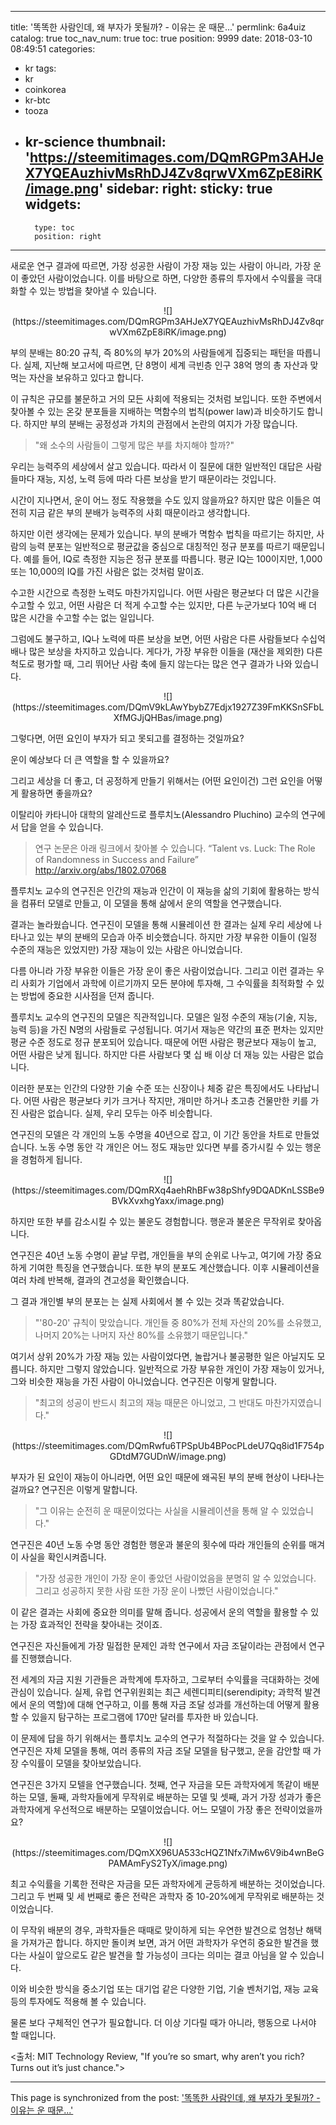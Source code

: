
---
title: '똑똑한 사람인데, 왜 부자가 못될까? - 이유는 운 때문...'
permlink: 6a4uiz
catalog: true
toc_nav_num: true
toc: true
position: 9999
date: 2018-03-10 08:49:51
categories:
- kr
tags:
- kr
- coinkorea
- kr-btc
- tooza
- kr-science
thumbnail: 'https://steemitimages.com/DQmRGPm3AHJeX7YQEAuzhivMsRhDJ4Zv8qrwVXm6ZpE8iRK/image.png'
sidebar:
    right:
        sticky: true
widgets:
    -
        type: toc
        position: right
---


새로운 연구 결과에 따르면, 가장 성공한 사람이 가장 재능 있는 사람이 아니라, 가장 운이 좋았던 사람이었습니다. 이를 바탕으로 하면, 다양한 종류의 투자에서 수익률을 극대화할 수 있는 방법을 찾아낼 수 있습니다.

<center>
![](https://steemitimages.com/DQmRGPm3AHJeX7YQEAuzhivMsRhDJ4Zv8qrwVXm6ZpE8iRK/image.png)
</center>

부의 분배는 80:20 규칙, 즉 80%의 부가 20%의 사람들에게 집중되는 패턴을 따릅니다.  실제, 지난해 보고서에 따르면, 단 8명이 세계 극빈층 인구 38억 명의 총 자산과 맞먹는 자산을 보유하고 있다고 합니다.

이 규칙은 규모를 불문하고 거의 모든 사회에 적용되는 것처럼 보입니다.  또한 주변에서 찾아볼 수 있는 온갖 분포들을 지배하는 멱함수의 법칙(power law)과 비슷하기도 합니다.  하지만 부의 분배는 공정성과 가치의 관점에서 논란의 여지가 가장 많습니다. 

>"왜 소수의 사람들이 그렇게 많은 부를 차지해야 할까?"

우리는 능력주의 세상에서 살고 있습니다.  따라서 이 질문에 대한 일반적인 대답은 사람들마다 재능, 지성, 노력 등에 따라 다른 보상을 받기 때문이라는 것입니다. 

시간이 지나면서, 운이 어느 정도 작용했을 수도 있지 않을까요?  하지만 많은 이들은 여전히 지금 같은 부의 분배가 능력주의 사회 때문이라고 생각합니다. 

하지만 이런 생각에는 문제가 있습니다.  부의 분배가 멱함수 법칙을 따르기는 하지만, 사람의 능력 분포는 일반적으로 평균값을 중심으로 대칭적인 정규 분포를 따르기 때문입니다.  예를 들어, IQ로 측정한 지능은 정규 분포를 따릅니다.  평균 IQ는 100이지만,  1,000 또는 10,000의 IQ를 가진 사람은 없는 것처럼 말이죠. 

수고한 시간으로 측정한 노력도 마찬가지입니다.  어떤 사람은 평균보다 더 많은 시간을 수고할 수 있고, 어떤 사람은 더 적게 수고할 수는 있지만, 다른 누군가보다 10억 배 더 많은 시간을 수고할 수는 없는 일입니다.

그럼에도 불구하고, IQ나 노력에 따른 보상을 보면, 어떤 사람은 다른 사람들보다 수십억 배나 많은 보상을 차지하고 있습니다.  게다가, 가장 부유한 이들을 (재산을 제외한) 다른 척도로 평가할 때, 그리 뛰어난 사람 축에 들지 않는다는 많은 연구 결과가 나와 있습니다.

<center>
![](https://steemitimages.com/DQmV9kLAwYbybZ7Edjx1927Z39FmKKSnSFbLXfMGJjQHBas/image.png)
</center>

그렇다면, 어떤 요인이 부자가 되고 못되고를 결정하는 것일까요?

운이 예상보다 더 큰 역할을 할 수 있을까요? 

그리고 세상을 더 좋고, 더 공정하게 만들기 위해서는 (어떤 요인이건) 그런 요인을 어떻게 활용하면 좋을까요?

이탈리아 카타니아 대학의 알레산드로 플루치노(Alessandro Pluchino) 교수의 연구에서 답을 얻을 수 있습니다.  

>연구 논문은 아래 링크에서 찾아볼 수 있습니다.
>“Talent vs. Luck: The Role of Randomness in Success and Failure”
>http://arxiv.org/abs/1802.07068

플루치노 교수의 연구진은 인간의 재능과 인간이 이 재능을 삶의 기회에 활용하는 방식을 컴퓨터 모델로 만들고, 이 모델을 통해 삶에서 운의 역할을 연구했습니다. 

결과는 놀라웠습니다.  연구진이 모델을 통해 시뮬레이션 한 결과는 실제 우리 세상에 나타나고 있는 부의 분배의 모습과 아주 비슷했습니다.  하지만 가장 부유한 이들이 (일정 수준의 재능은 있었지만) 가장 재능이 있는 사람은 아니었습니다.  

다름 아니라 가장 부유한 이들은 가장 운이 좋은 사람이었습니다. 그리고 이런 결과는 우리 사회가 기업에서 과학에 이르기까지 모든 분야에 투자해, 그 수익률을 최적화할 수 있는 방법에 중요한 시사점을 던져 줍니다. 

플루치노 교수의 연구진의 모델은 직관적입니다.  모델은 일정 수준의 재능(기술, 지능, 능력 등)을 가진 N명의 사람들로 구성됩니다.  여기서 재능은 약간의 표준 편차는 있지만 평균 수준 정도로 정규 분포되어 있습니다.  때문에 어떤 사람은 평균보다 재능이 높고, 어떤 사람은 낮게 됩니다.  하지만 다른 사람보다 몇 십 배 이상 더 재능 있는 사람은 없습니다.

이러한 분포는 인간의 다양한 기술 수준 또는 신장이나 체중 같은 특징에서도 나타납니다.  어떤 사람은 평균보다 키가 크거나 작지만, 개미만 하거나 초고층 건물만한 키를 가진 사람은 없습니다.  실제, 우리 모두는 아주 비슷합니다.

연구진의 모델은 각 개인의 노동 수명을 40년으로 잡고, 이 기간 동안을 차트로 만들었습니다.  노동 수명 동안 각 개인은 어느 정도 재능만 있다면 부를 증가시킬 수 있는 행운을 경험하게 됩니다.

<center>
![](https://steemitimages.com/DQmRXq4aehRhBFw38pShfy9DQADKnLSSBe9BVkXvxhgYaxx/image.png)
</center>

하지만 또한 부를 감소시킬 수 있는 불운도 경험합니다.  행운과 불운은 무작위로 찾아옵니다. 

연구진은 40년 노동 수명이 끝날 무렵, 개인들을 부의 순위로 나누고, 여기에 가장 중요하게 기여한 특징을 연구했습니다.  또한 부의 분포도 계산했습니다.  이후 시뮬레이션을 여러 차례 반복해, 결과의 견고성을 확인했습니다.

그 결과 개인별 부의 분포는 는 실제 사회에서 볼 수 있는 것과 똑같았습니다.  

>"'80-20' 규칙이 맞았습니다. 개인들 중 80%가 전체 자산의 20%를 소유했고, 나머지 20%는  나머지 자산 80%를 소유했기 때문입니다."

여기서 상위 20%가 가장 재능 있는 사람이었다면, 놀랍거나 불공평한 일은 아닐지도 모릅니다.  하지만 그렇지 않았습니다.  일반적으로 가장 부유한 개인이 가장 재능이 있거나, 그와 비슷한 재능을 가진 사람이 아니었습니다.  연구진은 이렇게 말합니다.

>"최고의 성공이 반드시 최고의 재능 때문은 아니었고, 그 반대도 마찬가지였습니다." 

<center>
![](https://steemitimages.com/DQmRwfu6TPSpUb4BPocPLdeU7Qq8id1F754pGDtdM7GUDnW/image.png)
</center>

부자가 된 요인이 재능이 아니라면, 어떤 요인 때문에 왜곡된 부의 분배 현상이 나타나는 걸까요? 연구진은 이렇게 말합니다.

>"그 이유는 순전히 운 때문이었다는 사실을 시뮬레이션을 통해 알 수 있었습니다." 

연구진은 40년 노동 수명 동안 경험한 행운과 불운의 횟수에 따라 개인들의 순위를 매겨 이 사실을 확인시켜줍니다. 

>"가장 성공한 개인이 가장 운이 좋았던 사람이었음을 분명히 알 수 있었습니다.  그리고 성공하지 못한 사람 또한 가장 운이 나빴던 사람이었습니다."

이 같은 결과는 사회에 중요한 의미를 말해 줍니다.  성공에서 운의 역할을 활용할 수 있는 가장 효과적인 전략을 찾아내는 것이죠.

연구진은 자신들에게 가장 밀접한 문제인 과학 연구에서 자금 조달이라는 관점에서 연구를 진행했습니다. 

전 세계의 자금 지원 기관들은 과학계에 투자하고, 그로부터 수익률을 극대화하는 것에 관심이 있습니다.  실제, 유럽 연구위원회는 최근 세렌디피티(serendipity; 과학적 발견에서 운의 역할)에 대해 연구하고, 이를 통해 자금 조달 성과를 개선하는데 어떻게 활용할 수 있을지 탐구하는 프로그램에 170만 달러를 투자한 바 있습니다.

이 문제에 답을 하기 위해서는 플루치노 교수의 연구가 적절하다는 것을 알 수 있습니다.  연구진은 자체 모델을 통해, 여러 종류의 자금 조달 모델을 탐구했고, 운을 감안할 때 가장 수익률이 모델을 찾아보았습니다.

연구진은 3가지 모텔을 연구했습니다.  첫째, 연구 자금을 모든 과학자에게 똑같이 배분하는 모델, 둘째, 과학자들에게 무작위로 배분하는 모델 및 셋째, 과거 가장 성과가 좋은 과학자에게 우선적으로 배분하는 모델이었습니다.  어느 모델이 가장 좋은 전략이었을까요? 

<center>
![](https://steemitimages.com/DQmXX96UA533cHQZ1Nfx7iMw6V9ib4wnBeGPAMAmFyS2TyX/image.png)
</center>

최고 수익률을 기록한 전략은 자금을 모든 과학자에게 균등하게 배분하는 것이었습니다. 그리고 두 번째 및 세 번째로 좋은 전략은 과학자 중 10-20%에게 무작위로 배분하는 것이었습니다.

이 무작위 배분의 경우, 과학자들은 때때로 맞이하게 되는 우연한 발견으로 엄청난 해택을 가져가곤 합니다.  하지만 돌이켜 보면, 과거 어떤 과학자가 우연히 중요한 발견을 했다는 사실이 앞으로도 같은 발견을 할 가능성이 크다는 의미는 결코 아님을 알 수 있습니다. 

이와 비슷한 방식을 중소기업 또는 대기업 같은 다양한 기업, 기술 벤처기업, 재능 교육 등의 투자에도 적용해 볼 수 있습니다. 

물론 보다 구체적인 연구가 필요합니다.  더 이상 기다릴 때가 아니라, 행동으로 나서야 할 때입니다.

<출처: MIT Technology Review, "If you’re so smart, why aren’t you rich? Turns out it’s just chance.">

- - -

This page is synchronized from the post: ['똑똑한 사람인데, 왜 부자가 못될까? - 이유는 운 때문...'](https://steemit.com/@pius.pius/6a4uiz)
